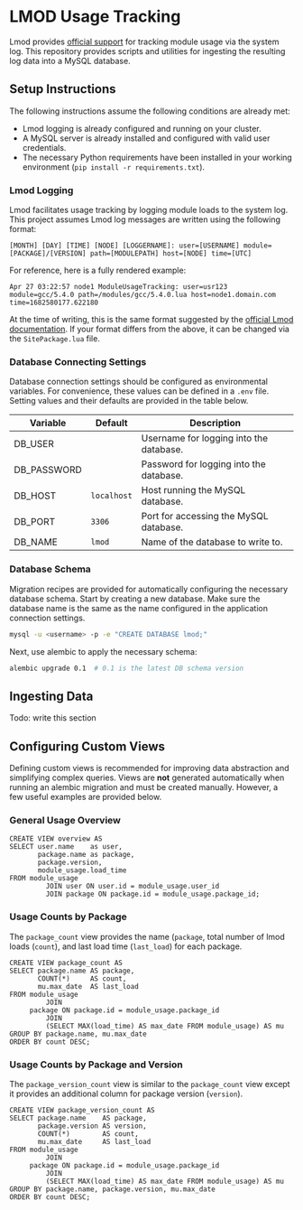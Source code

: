 # LMOD Usage Tracking

Lmod provides [official support](https://lmod.readthedocs.io/en/latest/300_tracking_module_usage.html) for tracking
module usage via the system log.
This repository provides scripts and utilities for ingesting the resulting log data into a MySQL database.

## Setup Instructions

The following instructions assume the following conditions are already met:

- Lmod logging is already configured and running on your cluster.
- A MySQL server is already installed and configured with valid user credentials.
- The necessary Python requirements have been installed in your working environment (`pip install -r requirements.txt`).

### Lmod Logging

Lmod facilitates usage tracking by logging module loads to the system log.
This project assumes Lmod log messages are written using the following format:

```
[MONTH] [DAY] [TIME] [NODE] [LOGGERNAME]: user=[USERNAME] module=[PACKAGE]/[VERSION] path=[MODULEPATH] host=[NODE] time=[UTC]
```

For reference, here is a fully rendered example:

```
Apr 27 03:22:57 node1 ModuleUsageTracking: user=usr123 module=gcc/5.4.0 path=/modules/gcc/5.4.0.lua host=node1.domain.com time=1682580177.622180
```

At the time of writing, this is the same format suggested by
the [official Lmod documentation](https://lmod.readthedocs.io/en/latest/300_tracking_module_usage.html).
If your format differs from the above, it can be changed via the `SitePackage.lua` file.

### Database Connecting Settings

Database connection settings should be configured as environmental variables.
For convenience, these values can be defined in a `.env` file.
Setting values and their defaults are provided in the table below.

| Variable    | Default     | Description                             |
|-------------|-------------|-----------------------------------------|
| DB_USER     |             | Username for logging into the database. |
| DB_PASSWORD |             | Password for logging into the database. |
| DB_HOST     | `localhost` | Host running the MySQL database.        |
| DB_PORT     | `3306`      | Port for accessing the MySQL database.  |
| DB_NAME     | `lmod`      | Name of the database to write to.       |

### Database Schema

Migration recipes are provided for automatically configuring the necessary database schema.
Start by creating a new database.
Make sure the database name is the same as the name configured in the application connection settings.

```bash
mysql -u <username> -p -e "CREATE DATABASE lmod;"
```

Next, use alembic to apply the necessary schema:

```bash
alembic upgrade 0.1  # 0.1 is the latest DB schema version
```

## Ingesting Data

Todo: write this section

## Configuring Custom Views

Defining custom views is recommended for improving data abstraction and simplifying complex queries.
Views are **not** generated automatically when running an alembic migration and must be created manually.
However, a few useful examples are provided below.

### General Usage Overview

```mysql
CREATE VIEW overview AS
SELECT user.name    as user,
       package.name as package,
       package.version,
       module_usage.load_time
FROM module_usage
         JOIN user ON user.id = module_usage.user_id
         JOIN package ON package.id = module_usage.package_id;
```

### Usage Counts by Package

The `package_count` view provides the name (`package`, total number of lmod loads (`count`), and last load
time (`last_load`) for each package.

```mysql
CREATE VIEW package_count AS
SELECT package.name AS package,
       COUNT(*)     AS count,
       mu.max_date  AS last_load
FROM module_usage
         JOIN
     package ON package.id = module_usage.package_id
         JOIN
         (SELECT MAX(load_time) AS max_date FROM module_usage) AS mu
GROUP BY package.name, mu.max_date
ORDER BY count DESC;
```

### Usage Counts by Package and Version

The `package_version_count` view is similar to the `package_count` view except it provides an additional column for
package version (`version`).

```mysql
CREATE VIEW package_version_count AS
SELECT package.name    AS package,
       package.version AS version,
       COUNT(*)        AS count,
       mu.max_date     AS last_load
FROM module_usage
         JOIN
     package ON package.id = module_usage.package_id
         JOIN
         (SELECT MAX(load_time) AS max_date FROM module_usage) AS mu
GROUP BY package.name, package.version, mu.max_date
ORDER BY count DESC;
```